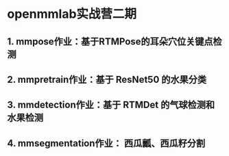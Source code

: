 # openmmlab实战营二期
## 1. mmpose作业：基于RTMPose的耳朵穴位关键点检测


## 2. mmpretrain作业：基于 ResNet50 的水果分类


## 3. mmdetection作业：基于 RTMDet 的气球检测和水果检测


## 4. mmsegmentation作业： 西瓜瓤、西瓜籽分割

